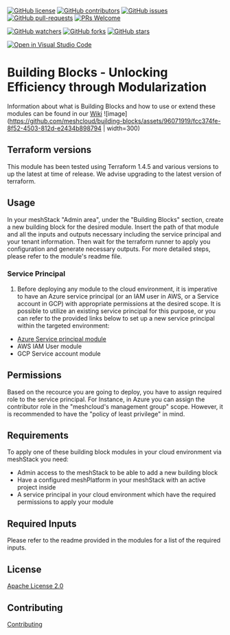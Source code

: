 [![GitHub license](https://img.shields.io/github/license/meshcloud/building-blocks.svg)](https://github.com/meshcloud/building-blocks/blob/main/LICENSE)
[![GitHub contributors](https://img.shields.io/github/contributors/meshcloud/building-blocks.svg)](https://github.com/meshcloud/building-blocks/graphs/contributors)
[![GitHub issues](https://img.shields.io/github/issues/meshcloud/building-blocks.svg)](https://github.com/meshcloud/building-blocks/issues)
[![GitHub pull-requests](https://img.shields.io/github/issues-pr/meshcloud/building-blocks.svg)](https://github.com/meshcloud/building-blocks/pulls/)
[![PRs Welcome](https://img.shields.io/badge/PRs-welcome-brightgreen.svg?style=flat-square)](http://makeapullrequest.com)

[![GitHub watchers](https://img.shields.io/github/watchers/meshcloud/building-blocks.svg?style=social&label=Watch&maxAge=2592000)](https://GitHub.com/meshcloud/building-blocks/watchers/)
[![GitHub forks](https://img.shields.io/github/forks/meshcloud/building-blocks.svg?style=social&label=Fork&maxAge=2592000)](https://GitHub.com/meshcloud/building-blocks/network/)
[![GitHub stars](https://img.shields.io/github/stars/meshcloud/building-blocks.svg?style=social&label=Star&maxAge=2592000)](https://GitHub.com/meshcloud/building-blocks/stargazers/)

[![Open in Visual Studio Code](https://img.shields.io/static/v1?logo=visualstudiocode&label=&message=Open%20in%20Visual%20Studio%20Code&labelColor=2c2c32&color=007acc&logoColor=007acc)](https://open.vscode.dev/meshcloud/building-blocks)

# Building Blocks - Unlocking Efficiency through Modularization
Information about what is Building Blocks and how to use or extend these modules can be found in our [Wiki](https://github.com/meshcloud/Building-Blocks/wiki)
![image](https://github.com/meshcloud/building-blocks/assets/96071919/fcc374fe-8f52-4503-812d-e2434b898794 | width=300)

## Terraform versions
This module has been tested using Terraform 1.4.5 and various versions to up the latest at time of release. We advise upgrading to the latest version of terraform.

## Usage
In your meshStack "Admin area", under the "Building Blocks" section, create a new building block for the desired module. Insert the path of that module and all the inputs and outputs necessary including the service principal and your tenant information. Then wait for the terraform runner to apply you configuration and generate necessary outputs.
For more detailed steps, please refer to the module's readme file.

### Service Principal
1. Before deploying any module to the cloud environment, it is imperative to have an Azure service principal (or an IAM user in AWS, or a Service account in GCP) with appropriate permissions at the desired scope. It is possible to utilize an existing service principal for this purpose, or you can refer to the provided links below to set up a new service principal within the targeted environment:

- [Azure Service principal module](https://github.com/meshcloud/Building-Blocks/wiki/Azure-service-principal-module)
- AWS IAM User module
- GCP Service account module
 
## Permissions
Based on the recource you are going to deploy, you have to assign required role to the service principal. For Instance, in Azure you can assign the contributor role in the "meshcloud's management group" scope. However, it is recommended to have the "policy of least privilege" in mind. 

## Requirements
To apply one of these building block modules in your cloud environment via meshStack you need:
- Admin access to the meshStack to be able to add a new building block
- Have a configured meshPlatform in your meshStack with an active project inside
- A service principal in your cloud environment which have the required permissions to apply your module

## Required Inputs
Please refer to the readme provided in the modules for a list of the required inputs.

## License
[Apache License 2.0](https://github.com/meshcloud/Building-Blocks/blob/main/LICENSE)

## Contributing
[Contributing](https://github.com/meshcloud/Building-Blocks/wiki/Contributing)
